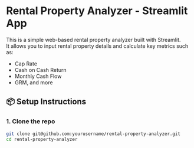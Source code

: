 # Rental Property Analyzer - Streamlit App

This is a simple web-based rental property analyzer built with Streamlit.  
It allows you to input rental property details and calculate key metrics such as:
- Cap Rate
- Cash on Cash Return
- Monthly Cash Flow
- GRM, and more

## 📦 Setup Instructions

### 1. Clone the repo
```bash
git clone git@github.com:yourusername/rental-property-analyzer.git
cd rental-property-analyzer
